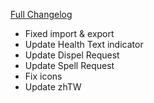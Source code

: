 [Full Changelog](https://github.com/enderneko/Cell/compare/r185-release...0c4b51daa5ced575f08cb3912138cd18ee4a80aa)

- Fixed import & export
- Update Health Text indicator
- Update Dispel Request
- Update Spell Request
- Fix icons
- Update zhTW
